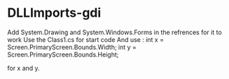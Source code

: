 # DLLImports-gdi
Add System.Drawing and System.Windows.Forms in the refrences for it to work
Use the Class1.cs for start code
And use : 
int x = Screen.PrimaryScreen.Bounds.Width;
int y = Screen.PrimaryScreen.Bounds.Height;

for x and y.
